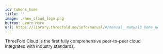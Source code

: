 ```yaml
---
id: tokens_home
title: ''
image: ./new_cloud_logo.png
button: Learn More
url: https://library.threefold.me/info/manual/#/manual__manual3_home_new
---
```


ThreeFold Cloud is the first fully comprehensive peer-to-peer cloud integrated with industry standards.

<br>


